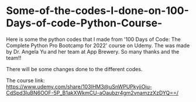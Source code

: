 # Some-of-the-codes-I-done-on-100-Days-of-code-Python-Course-

Here is some the python codes that I made from '100 Days of Code: The Complete Python Pro Bootcamp for 2022' course on Udemy. The was made by Dr. Angela Yu and her team at App Brewery. So many thanks and the team!!

There will be some changes done to the different codes.

The course link: https://www.udemy.com/share/103IHM3@uSnWPUPkyjjOiu-CdSpd3luBN6OOF-5P_B1akXWkmCU-aOaubzr4gm2vnamzzXzDYQ==/
